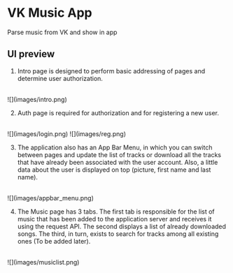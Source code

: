 # VK Music App

Parse music from VK and show in app

## UI preview
1. Intro page is designed to perform basic
 addressing of pages and determine user authorization.
 <br>
 ![](images/intro.png)
 
2. Auth page is required for authorization and for registering a new user.
<br>
![](images/login.png) ![](images/reg.png)

3. The application also has an App Bar Menu, in which you can switch between pages 
and update the list of tracks or download all the tracks that have already been 
associated with the user account. Also, a little data about the user is displayed on top
(picture, first name and last name).
<br>
![](images/appbar_menu.png)

4. The Music page has 3 tabs. The first tab is responsible for the list of music that has been 
added to the application server and receives it using the request API. 
The second displays a list of already downloaded songs.
The third, in turn, exists to search for tracks among all existing ones (To be added later).
<br>
![](images/musiclist.png)
